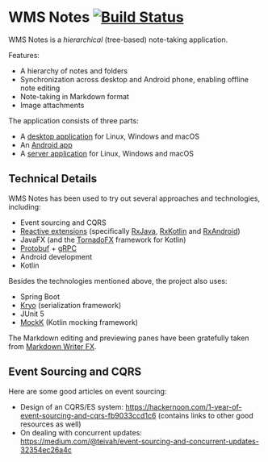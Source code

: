 # WMS Notes [![Build Status](https://travis-ci.com/scheleaap/wmsnotes-desktop-and-server.svg?branch=master)](https://travis-ci.org/scheleaap/wmsnotes-desktop-and-server)

WMS Notes is a *hierarchical* (tree-based) note-taking application.

Features:
* A hierarchy of notes and folders
* Synchronization across desktop and Android phone, enabling offline note editing
* Note-taking in Markdown format
* Image attachments

The application consists of three parts:
* A [desktop application](desktop/README.md) for Linux, Windows and macOS
* An [Android app](https://github.com/scheleaap/wmsnotes-android)
* A [server application](server/README.md) for Linux, Windows and macOS

## Technical Details

WMS Notes has been used to try out several approaches and technologies, including:
* Event sourcing and CQRS
* [Reactive extensions](http://reactivex.io/) (specifically [RxJava](https://www.google.com/search?client=firefox-b&q=rxjava), [RxKotlin](https://github.com/ReactiveX/RxKotlin) and [RxAndroid](https://github.com/ReactiveX/RxAndroid))
* JavaFX (and the [TornadoFX](https://tornadofx.io/) framework for Kotlin)
* [Protobuf](https://developers.google.com/protocol-buffers/) + [gRPC](https://grpc.io/)
* Android development
* Kotlin

Besides the technologies mentioned above, the project also uses:
* Spring Boot
* [Kryo](https://github.com/EsotericSoftware/kryo) (serialization framework)
* JUnit 5
* [MockK](https://mockk.io/) (Kotlin mocking framework)

The Markdown editing and previewing panes have been gratefully taken from [Markdown Writer FX](https://github.com/JFormDesigner/markdown-writer-fx).

## Event Sourcing and CQRS

Here are some good articles on event sourcing:
* Design of an CQRS/ES system: https://hackernoon.com/1-year-of-event-sourcing-and-cqrs-fb9033ccd1c6 (contains links to other good resources as well)
* On dealing with concurrent updates: https://medium.com/@teivah/event-sourcing-and-concurrent-updates-32354ec26a4c
